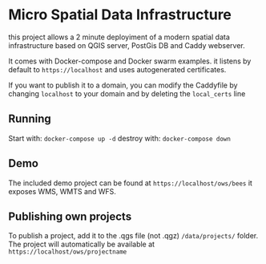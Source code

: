 # Micro Spatial Data Infrastructure

this project allows a 2 minute deployiment of a modern spatial data infrastructure based on QGIS server, PostGis DB and Caddy webserver.

It comes with Docker-compose and Docker swarm examples. it listens by default to `https://localhost` and uses autogenerated certificates. 

If you want to publish it to a domain, you can modify the Caddyfile by changing `localhost` to your domain and by deleting the `local_certs` line

## Running
Start with: `docker-compose up -d`
destroy with: `docker-compose down`

## Demo
The included demo project can be found at `https://localhost/ows/bees` it exposes WMS, WMTS and WFS.

## Publishing own projects
To publish a project, add it to the .qgs file (not .qgz) `/data/projects/` folder. The project will automatically be available at `https://localhost/ows/projectname` 
